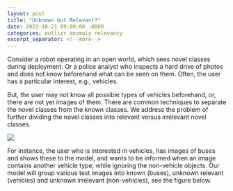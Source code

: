 ```yaml
---
layout: post
title: "Unknown but Relevant?"
date: 2022-10-21 09:00:00 -0000
categories: outlier anomaly relevancy
excerpt_separator: <!--more-->
---
```


Consider a robot operating in an open world, which sees novel classes during deployment. 
Or a police analyst who inspects a hard drive of photos and does not know beforehand what can be seen on them. 
Often, the user has a particular interest, e.g., vehicles. 

But, the user may not know all possible types of vehicles beforehand, or, there are not yet images of them. 
There are common techniques to separate the novel classes from the known classes. 
We address the problem of further dividing the novel classes into relevant versus irrelevant novel classes. 

<img src="https://gertjanburghouts.github.io/pictures/known-unknown-relevancy.jpg">

For instance, the user who is interested in vehicles, has images of buses and shows these to the model, 
and wants to be informed when an image contains another vehicle type, while ignoring the non-vehicle objects. 
Our model will group various test images into known (buses), unknown relevant (vehicles) and unknown irrelevant (non-vehicles), see the figure below.
